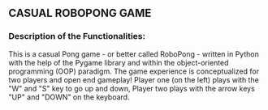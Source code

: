 ## CASUAL ROBOPONG GAME

### Description of the Functionalities:
This is a casual Pong game - or better called RoboPong - written in Python with the help of the Pygame library and within the object-oriented programming (OOP) paradigm. The game experience is conceptualized for two players and open end gameplay! Player one (on the left) plays with the "W" and "S" key to go up and down, Player two plays with the arrow keys "UP" and "DOWN" on the keyboard.

